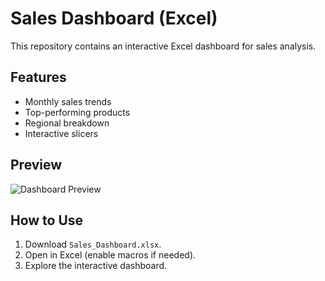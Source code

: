 # Sales Dashboard (Excel)
This repository contains an interactive Excel dashboard for sales analysis.

## Features
- Monthly sales trends
- Top-performing products
- Regional breakdown
- Interactive slicers

## Preview
![Dashboard Preview](dashboard_screenshot.png)

## How to Use
1. Download `Sales_Dashboard.xlsx`.
2. Open in Excel (enable macros if needed).
3. Explore the interactive dashboard.
